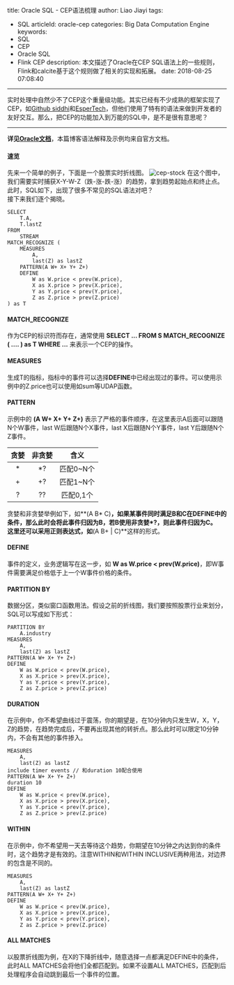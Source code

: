 title: Oracle SQL - CEP语法梳理
author: Liao Jiayi
tags:
  - SQL
articleId: oracle-cep
categories: Big Data Computation Engine
keywords:
  - SQL
  - CEP
  - Oracle SQL
  - Flink CEP
description: 本文描述了Oracle在CEP SQL语法上的一些规则，Flink和calcite基于这个规则做了相关的实现和拓展。
date: 2018-08-25 07:08:40
---
实时处理中自然少不了CEP这个重量级功能。其实已经有不少成熟的框架实现了CEP，如[Github siddhi](https://github.com/wso2/siddhi)和[EsperTech](http://www.espertech.com/)，但他们使用了特有的语法来做到开发者的友好交互。那么，把CEP的功能加入到万能的SQL中，是不是很有意思呢？  
***
**详见[Oracle文档](https://docs.oracle.com/middleware/1213/eventprocessing/cql-reference/GUID-34D4968E-C55A-4BC7-B1CE-C84B202217BD.htm#CQLLR1531)**，本篇博客语法解释及示例均来自官方文档。

#### 速览
先来一个简单的例子，下面是一个股票实时折线图。
![cep-stock][1]
在这个图中，我们需要实时捕获X-Y-W-Z（跌-涨-跌-涨）的趋势，拿到趋势起始点和终止点。此时，SQL如下，出现了很多不常见的SQL语法对吧？  
接下来我们逐个揭晓。

```
SELECT
    T.A,
    T.lastZ
FROM
    STREAM
MATCH_RECOGNIZE (
    MEASURES
        A,
        last(Z) as lastZ
    PATTERN(A W+ X+ Y+ Z+)
    DEFINE 
        W as W.price < prev(W.price),
        X as X.price > prev(X.price),
        Y as Y.price < prev(Y.price),
        Z as Z.price > prev(Z.price)
) as T
```

#### MATCH_RECOGNIZE
作为CEP的标识符而存在，通常使用 **SELECT ... FROM S MATCH_RECOGNIZE ( .... ) as T WHERE ...** 来表示一个CEP的操作。

#### MEASURES
生成T的指标，指标中的事件可以选择**DEFINE**中已经出现过的事件。可以使用示例中的Z.price也可以使用如sum等UDAP函数。

#### PATTERN
示例中的 **(A W+ X+ Y+ Z+)** 表示了严格的事件顺序，在这里表示A后面可以跟随N个W事件，last W后跟随N个X事件，last X后跟随N个Y事件，last Y后跟随N个Z事件。

贪婪 | 非贪婪 | 含义
:--: | :--: | :--:
* | *? | 匹配0~N个
+ | +? | 匹配1~N个
? | ?? | 匹配0,1个

贪婪和非贪婪举例如下，如**(A B* C)**，如果某事件同时满足B和C在DEFINE中的条件，那么此时会将此事件归因为B，若B使用非贪婪*?，则此事件归因为C。  
这里还可以采用正则表达式，如**(A B+ | C)**这样的形式。

#### DEFINE
事件的定义，业务逻辑写在这一步，如 **W as W.price < prev(W.price)**，即W事件需要满足价格低于上一个W事件价格的条件。

#### PARTITION BY
数据分区，类似窗口函数用法。假设之前的折线图，我们要按照股票行业来划分，SQL可以写成如下形式：

```
PARTITION BY
    A.industry
MEASURES
    A,
    last(Z) as lastZ
PATTERN(A W+ X+ Y+ Z+)
DEFINE 
    W as W.price < prev(W.price),
    X as X.price > prev(X.price),
    Y as Y.price < prev(Y.price),
    Z as Z.price > prev(Z.price)
```

#### DURATION
在示例中，你不希望曲线过于震荡，你的期望是，在10分钟内只发生W，X，Y，Z的趋势，在趋势完成后，不要再出现其他的转折点。那么此时可以限定10分钟内，不会有其他的事件掺入。

```
MEASURES
    A,
    last(Z) as lastZ
include timer events // 和duration 10配合使用
PATTERN(A W+ X+ Y+ Z+)
duration 10 
DEFINE 
    W as W.price < prev(W.price),
    X as X.price > prev(X.price),
    Y as Y.price < prev(Y.price),
    Z as Z.price > prev(Z.price)
```

#### WITHIN
在示例中，你不希望用一天去等待这个趋势，你期望在10分钟之内达到你的条件时，这个趋势才是有效的。注意WITHIN和WITHIN INCLUSIVE两种用法，对边界的包含是不同的。

```
MEASURES
    A,
    last(Z) as lastZ
PATTERN(A W+ X+ Y+ Z+)
DEFINE 
    W as W.price < prev(W.price),
    X as X.price > prev(X.price),
    Y as Y.price < prev(Y.price),
    Z as Z.price > prev(Z.price)
```

#### ALL MATCHES
以股票折线图为例，在X的下降折线中，随意选择一点都满足DEFINE中的条件，此时ALL MATCHES会将他们全都匹配到。如果不设置ALL MATCHES，匹配到后处理程序会自动跳到最后一个事件的位置。








  [1]: http://www.liaojiayi.com/assets/cep-stock.png
